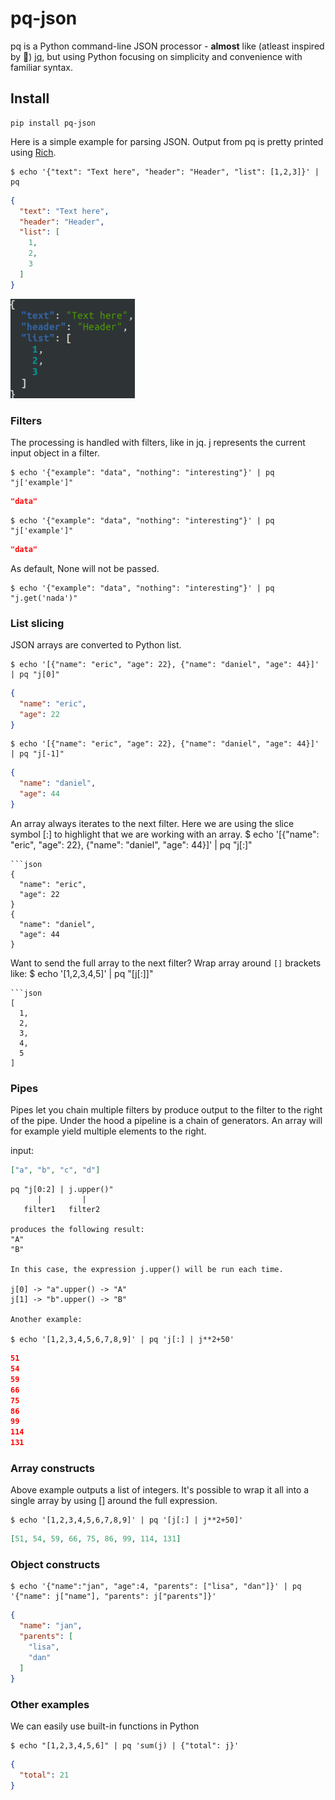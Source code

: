 # pq-json
pq is a Python command-line JSON processor - **almost** like (atleast inspired by 🐶️) [jq](https://github.com/stedolan/jq), but using Python focusing on simplicity and convenience with familiar syntax.

## Install
```
pip install pq-json
```


Here is a simple example for parsing JSON. Output from pq is pretty printed using [Rich](https://github.com/Textualize/rich).
```
$ echo '{"text": "Text here", "header": "Header", "list": [1,2,3]}' | pq
```
```json
{
  "text": "Text here",
  "header": "Header",
  "list": [
    1,
    2,
    3
  ]
}
```
![Pretty Parse](https://github.com/mumubebe/pq/blob/main/images/prettyrprint.png)

### Filters
The processing is handled with filters, like in jq.
j represents the current input object in a filter. 
```
$ echo '{"example": "data", "nothing": "interesting"}' | pq "j['example']"
```
```json
"data"
```

```
$ echo '{"example": "data", "nothing": "interesting"}' | pq "j['example']"
```
```json
"data"
```

As default, None will not be passed.
```
$ echo '{"example": "data", "nothing": "interesting"}' | pq "j.get('nada')"

```

### List slicing

JSON arrays are converted to Python list. 
```
$ echo '[{"name": "eric", "age": 22}, {"name": "daniel", "age": 44}]' | pq "j[0]"
```
```json
{
  "name": "eric",
  "age": 22
}
```
```
$ echo '[{"name": "eric", "age": 22}, {"name": "daniel", "age": 44}]' | pq "j[-1]"
```
```json
{
  "name": "daniel",
  "age": 44
}
```
An array always iterates to the next filter. Here we are using the slice symbol [:] to highlight that we are working with an array. 
$ echo '[{"name": "eric", "age": 22}, {"name": "daniel", "age": 44}]' | pq "j[:]"
```
```json
{
  "name": "eric",
  "age": 22
}
{
  "name": "daniel",
  "age": 44
}
```
Want to send the full array to the next filter? Wrap array around ```[]``` brackets like:
$ echo '[1,2,3,4,5]' | pq "[j[:]]"
```
```json
[
  1,
  2,
  3,
  4,
  5
]
```


### Pipes
Pipes let you chain multiple filters by produce output to the filter to the right of the pipe. Under the hood a pipeline is a chain of generators. An array will for example yield multiple elements to the right. 

input: 
```json
["a", "b", "c", "d"]
```
```
pq "j[0:2] | j.upper()"
      |         |
   filter1   filter2

produces the following result:
"A"
"B"

In this case, the expression j.upper() will be run each time.

j[0] -> "a".upper() -> "A"
j[1] -> "b".upper() -> "B"

Another example:

$ echo '[1,2,3,4,5,6,7,8,9]' | pq 'j[:] | j**2+50'
```
```json
51
54
59
66
75
86
99
114
131
```
### Array constructs
Above example outputs a list of integers. It's possible to wrap it all into a single array by using [] around the full expression.
```
$ echo '[1,2,3,4,5,6,7,8,9]' | pq '[j[:] | j**2+50]'
```
```json
[51, 54, 59, 66, 75, 86, 99, 114, 131]
```
### Object constructs
```
$ echo '{"name":"jan", "age":4, "parents": ["lisa", "dan"]}' | pq '{"name": j["name"], "parents": j["parents"]}'
```
```json
{
  "name": "jan",
  "parents": [
    "lisa",
    "dan"
  ]
}
```

### Other examples

We can easily use built-in functions in Python
```
$ echo "[1,2,3,4,5,6]" | pq 'sum(j) | {"total": j}'
```
```json
{
  "total": 21
}
```